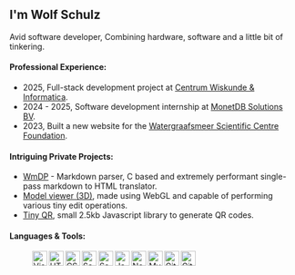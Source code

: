 ## I'm Wolf Schulz

Avid software developer, Combining hardware, software and a little bit of tinkering.


#### Professional Experience:
* 2025, Full-stack development project at [Centrum Wiskunde & Informatica](https://cwi.nl).
* 2024 - 2025, Software development internship at [MonetDB Solutions BV](https://monetdb.com).
* 2023, Built a new website for the [Watergraafsmeer Scientific Centre Foundation](https://wcw.nl/).

#### Intriguing Private Projects:
* [WmDP](https://github.com/92181/markdown) - Markdown parser, C based and extremely performant single-pass markdown to HTML translator.
* [Model viewer (3D)](https://github.com/92181/modeler), made using WebGL and capable of performing various tiny edit operations.
* [Tiny QR](https://github.com/92181/qrcode), small 2.5kb Javascript library to generate QR codes.

#### Languages & Tools:

<dl>
  <dd>
    <img align="left" alt="Visual Studio Code" width="26px" src="https://cdn.jsdelivr.net/gh/devicons/devicon/icons/vscode/vscode-original.svg">
    <img align="left" alt="HTML5" width="26px" src="https://cdn.jsdelivr.net/gh/devicons/devicon/icons/html5/html5-original.svg">
    <img align="left" alt="CSS3" width="26px" src="https://cdn.jsdelivr.net/gh/devicons/devicon/icons/css3/css3-original.svg">
    <img align="left" alt="Sass" width="26px" src="https://cdn.jsdelivr.net/gh/devicons/devicon/icons/sass/sass-original.svg">
    <img align="left" alt="Sass" width="26px" src="https://cdn.jsdelivr.net/gh/devicons/devicon/icons/c/c-original.svg">
    <img align="left" alt="JavaScript" width="26px" src="https://cdn.jsdelivr.net/gh/devicons/devicon/icons/javascript/javascript-original.svg">
    <img align="left" alt="Node.js" width="26px" src="https://cdn.jsdelivr.net/gh/devicons/devicon/icons/nodejs/nodejs-original.svg">
    <img align="left" alt="MySQL" width="26px" src="https://cdn.jsdelivr.net/gh/devicons/devicon/icons/mysql/mysql-original.svg">
    <img align="left" alt="Git" width="26px" src="https://cdn.jsdelivr.net/gh/devicons/devicon/icons/git/git-original.svg">
    <img align="left" alt="GitHub" width="26px" src="https://user-images.githubusercontent.com/3369400/139447912-e0f43f33-6d9f-45f8-be46-2df5bbc91289.png">
  </dd>
</dl>
